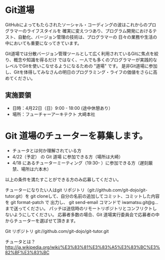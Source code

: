 # Git道場

GitHubによってもたらされたソーシャル・コーディングの波はこれからのプログラマーのライフスタイルを
確実に変えつつあり、プログラム開発におけるテスト、自動化、バージョン管理の技術は、プログラマーの
日々の業務や生活の中においても重要になってきています。

Git道場では分散バージョン管理ツールとして広く利用されているGitに焦点を絞り、概念や知識を得るだけ
ではなく、一人でも多くのプログラマーが実践的なレベルでGitを使いこなせるようになるための "道場" です。
是非Git道場に参加し、Gitを体得してみなさんの明日のプログラミング・ライフの価値をさらに高めてください。

## 実施要領

 - 日時：4月22日（日）9:00 - 18:00 (途中休憩あり）
 - 場所：フューチャーアーキテクト 大崎本社

# Git 道場のチューターを募集します。

 - チュータとは何か理解されている方
 - 4/22（予定） の Git 道場 に参加できる方（場所は大崎）
 - 4/18 にあるチューターミーティング（19:30- ）に参加できる方（遅刻厳禁、場所は六本木）

以上の条件を満たすことができる方のみ応募してください。

チューターになりたい人はgit リポジトリ（git://github.com/git-dojo/git-tutor.git）を
git cloneして、自分の名前の追加してコミット、コミットした内容を git format-patch で
出力し、 git send-email コマンドで iwamatsu.git@g... まで送ってください。
パッチは送信時のリモートリポジトリとコンフリクトしないようにしてください。
応募者多数の場合、Git 道場実行委員会で応募者の中からチューターを選ばせて頂きます。

Git リポジトリ
  git://github.com/git-dojo/git-tutor.git

チュータとは？
  http://ja.wikipedia.org/wiki/%E3%83%81%E3%83%A5%E3%83%BC%E3%82%BF%E3%83%BC
